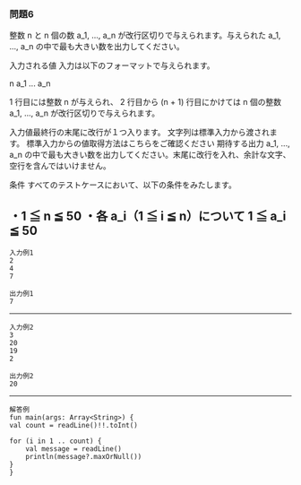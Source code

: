 ### 問題6

整数 n と n 個の数 a_1, ..., a_n が改行区切りで与えられます。与えられた a_1, ..., a_n の中で最も大きい数を出力してください。


入力される値
入力は以下のフォーマットで与えられます。

n
a_1
...
a_n

1 行目には整数 n が与えられ、 2 行目から (n + 1) 行目にかけては n 個の整数 a_1, ..., a_n が改行区切りで与えられます。

入力値最終行の末尾に改行が１つ入ります。
文字列は標準入力から渡されます。 標準入力からの値取得方法はこちらをご確認ください
期待する出力
a_1, ..., a_n の中で最も大きい数を出力してください。末尾に改行を入れ、余計な文字、空行を含んではいけません。

条件
すべてのテストケースにおいて、以下の条件をみたします。

・1 ≦ n ≦ 50
・各 a_i（1 ≦ i ≦ n）について 1 ≦ a_i ≦ 50
---
    入力例1
    2
    4
    7
    
    出力例1
    7
---
    入力例2
    3
    20
    19
    2
    
    出力例2
    20
---

    解答例
    fun main(args: Array<String>) {
    val count = readLine()!!.toInt()
    
    for (i in 1 .. count) {
        val message = readLine()
        println(message?.maxOrNull())
    }
    }